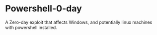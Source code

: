 # Powershell-0-day
A Zero-day exploit that affects Windows, and potentially linux machines with powershell installed.
